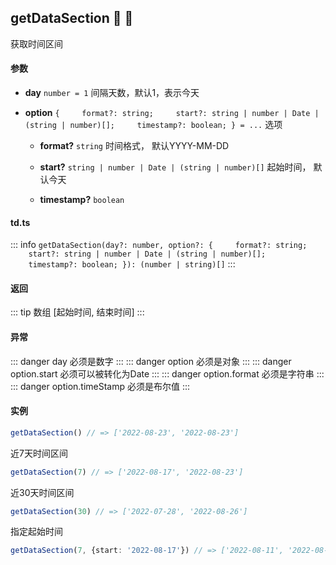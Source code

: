 ## getDataSection :tada: :100: 
获取时间区间
#### 参数 
- **day** `number = 1` 间隔天数，默认1，表示今天
 
- **option** `{     format?: string;     start?: string | number | Date | (string | number)[];     timestamp?: boolean; } = ...` 选项
 
	- **format?** `string` 时间格式， 默认YYYY-MM-DD
 
	- **start?** `string | number | Date | (string | number)[]` 起始时间， 默认今天
 
	- **timestamp?** `boolean`  
#### td.ts
::: info
`getDataSection(day?: number, option?: {     format?: string;     start?: string | number | Date | (string | number)[];     timestamp?: boolean; }): (number | string)[]`
:::
#### 返回 
::: tip
数组 [起始时间, 结束时间]
:::
#### 异常 
::: danger
day 必须是数字
:::
::: danger
option 必须是对象
:::
::: danger
option.start 必须可以被转化为Date
:::
::: danger
option.format 必须是字符串
:::
::: danger
option.timeStamp 必须是布尔值
:::
#### 实例 
```ts
getDataSection() // => ['2022-08-23', '2022-08-23']
```
近7天时间区间


```ts
getDataSection(7) // => ['2022-08-17', '2022-08-23']
```
近30天时间区间


```ts
getDataSection(30) // => ['2022-07-28', '2022-08-26']
```
指定起始时间


```ts
getDataSection(7, {start: '2022-08-17'}) // => ['2022-08-11', '2022-08-17']
```
